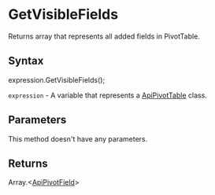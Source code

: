 # GetVisibleFields

Returns array that represents all added fields in PivotTable.

## Syntax

expression.GetVisibleFields();

`expression` - A variable that represents a [ApiPivotTable](../ApiPivotTable.md) class.

## Parameters

This method doesn't have any parameters.

## Returns

Array.<[ApiPivotField](../../ApiPivotField/ApiPivotField.md)>